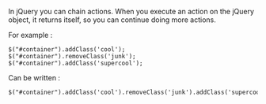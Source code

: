 In jQuery you can chain actions. When you execute an action on the jQuery object, it returns itself, so you can continue doing more actions.

For example :

```
$("#container").addClass('cool');
$("#container").removeClass('junk');
$("#container").addClass('supercool');
```

Can be written :

```
$("#container").addClass('cool').removeClass('junk').addClass('supercool');
```

